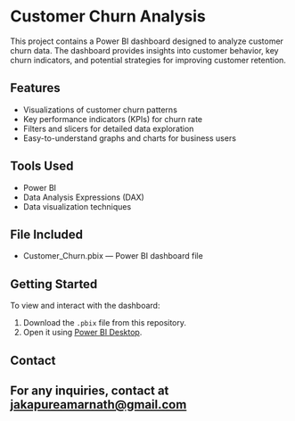 # Customer Churn Analysis

This project contains a Power BI dashboard designed to analyze customer churn data. The dashboard provides insights into customer behavior, key churn indicators, and potential strategies for improving customer retention.

## Features

- Visualizations of customer churn patterns
- Key performance indicators (KPIs) for churn rate
- Filters and slicers for detailed data exploration
- Easy-to-understand graphs and charts for business users

## Tools Used

- Power BI
- Data Analysis Expressions (DAX)
- Data visualization techniques

## File Included

- Customer_Churn.pbix — Power BI dashboard file

## Getting Started

To view and interact with the dashboard:

1. Download the `.pbix` file from this repository.
2. Open it using [Power BI Desktop](https://powerbi.microsoft.com/desktop/).

## Contact


For any inquiries, contact at jakapureamarnath@gmail.com
---

